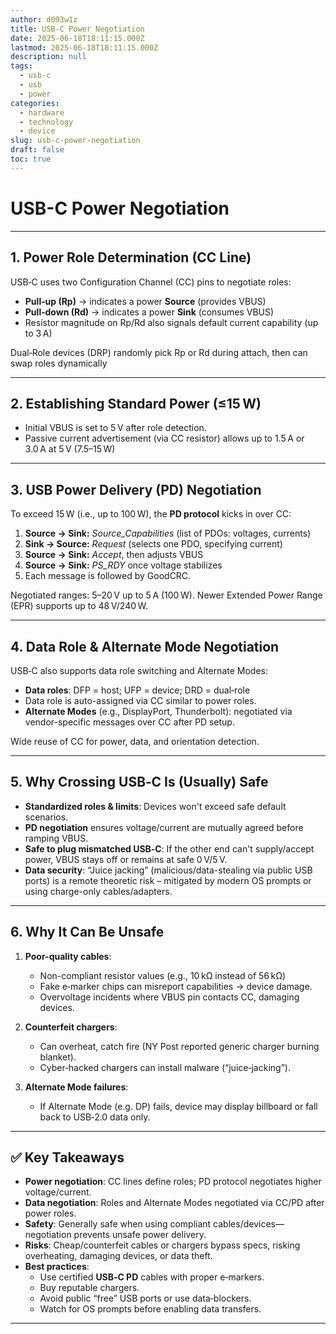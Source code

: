 ```yaml
---
author: d093w1z
title: USB-C Power Negotiation
date: 2025-06-18T18:11:15.000Z
lastmod: 2025-06-18T18:11:15.000Z
description: null
tags:
  - usb-c
  - usb
  - power
categories:
  - hardware
  - technology
  - device
slug: usb-c-power-negotiation
draft: false
toc: true
---
```

# USB-C Power Negotiation

---

## 1.  Power Role Determination (CC Line)

USB‑C uses two Configuration Channel (CC) pins to negotiate roles:

- **Pull‑up (Rp)** → indicates a power **Source** (provides VBUS)
- **Pull‑down (Rd)** → indicates a power **Sink** (consumes VBUS)
- Resistor magnitude on Rp/Rd also signals default current capability (up to 3 A) 

Dual‑Role devices (DRP) randomly pick Rp or Rd during attach, then can swap roles dynamically

---

## 2.  Establishing Standard Power (≤15 W)

- Initial VBUS is set to 5 V after role detection.
- Passive current advertisement (via CC resistor) allows up to 1.5 A or 3.0 A at 5 V (7.5–15 W)

---

## 3.  USB Power Delivery (PD) Negotiation

To exceed 15 W (i.e., up to 100 W), the **PD protocol** kicks in over CC:

1. **Source → Sink:** _Source_Capabilities_ (list of PDOs: voltages, currents)
2. **Sink → Source:** _Request_ (selects one PDO, specifying current)
3. **Source → Sink:** _Accept_, then adjusts VBUS
4. **Source → Sink:** _PS_RDY_ once voltage stabilizes  
5. Each message is followed by GoodCRC.

Negotiated ranges: 5–20 V up to 5 A (100 W). Newer Extended Power Range (EPR) supports up to 48 V/240 W.

---

## 4.  Data Role & Alternate Mode Negotiation

USB‑C also supports data role switching and Alternate Modes:

- **Data roles**: DFP = host; UFP = device; DRD = dual‑role
- Data role is auto-assigned via CC similar to power roles.
- **Alternate Modes** (e.g., DisplayPort, Thunderbolt): negotiated via vendor-specific messages over CC after PD setup.

Wide reuse of CC for power, data, and orientation detection.

---

## 5.  Why Crossing USB‑C Is (Usually) Safe

- **Standardized roles & limits**: Devices won't exceed safe default scenarios.
- **PD negotiation** ensures voltage/current are mutually agreed before ramping VBUS.
- **Safe to plug mismatched USB‑C**: If the other end can't supply/accept power, VBUS stays off or remains at safe 0 V/5 V.
- **Data security**: “Juice jacking” (malicious/data-stealing via public USB ports) is a remote theoretic risk – mitigated by modern OS prompts or using charge-only cables/adapters.

---

## 6.  Why It Can Be Unsafe

1. **Poor-quality cables**:
   - Non-compliant resistor values (e.g., 10 kΩ instead of 56 kΩ)
   - Fake e‑marker chips can misreport capabilities → device damage.
   - Overvoltage incidents where VBUS pin contacts CC, damaging devices.

2. **Counterfeit chargers**:
   - Can overheat, catch fire (NY Post reported generic charger burning blanket).
   - Cyber‑hacked chargers can install malware (“juice‑jacking”).

3. **Alternate Mode failures**:
   - If Alternate Mode (e.g. DP) fails, device may display billboard or fall back to USB‑2.0 data only.

---

## ✅ Key Takeaways

- **Power negotiation**: CC lines define roles; PD protocol negotiates higher voltage/current.
- **Data negotiation**: Roles and Alternate Modes negotiated via CC/PD after power roles.
- **Safety**: Generally safe when using compliant cables/devices—negotiation prevents unsafe power delivery.
- **Risks**: Cheap/counterfeit cables or chargers bypass specs, risking overheating, damaging devices, or data theft.
- **Best practices**:
  - Use certified **USB‑C PD** cables with proper e‑markers.
  - Buy reputable chargers.
  - Avoid public “free” USB ports or use data‑blockers.
  - Watch for OS prompts before enabling data transfers.

---
